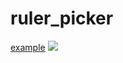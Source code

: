 # ruler_picker
[example](./example/lib/main.dart)
![](https://raw.githubusercontent.com/lazyee/ImageHosting/master/img/elm6u-ledxs.gif)





